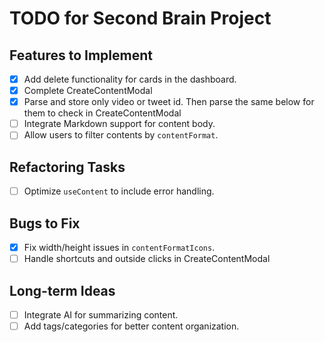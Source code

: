 # TODO for Second Brain Project

## Features to Implement
- [x] Add delete functionality for cards in the dashboard.
- [x] Complete CreateContentModal
- [x] Parse and store only video or tweet id. Then parse the same below for them to check in CreateContentModal
- [ ] Integrate Markdown support for content body.
- [ ] Allow users to filter contents by `contentFormat`.

## Refactoring Tasks
- [ ] Optimize `useContent` to include error handling.

## Bugs to Fix
- [x] Fix width/height issues in `contentFormatIcons`.
- [ ] Handle shortcuts and outside clicks in CreateContentModal

## Long-term Ideas
- [ ] Integrate AI for summarizing content.
- [ ] Add tags/categories for better content organization.
